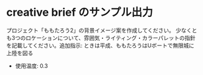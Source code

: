 # creative brief のサンプル出力

プロジェクト「ももたろう2」の背景イメージ案を作成してください。
少なくとも3つのロケーションについて、雰囲気・ライティング・カラーパレットの指針を記載してください。追加指示: ときは平成、ももたろうはUボートで無限城に上陸を図る

- 使用温度: 0.3